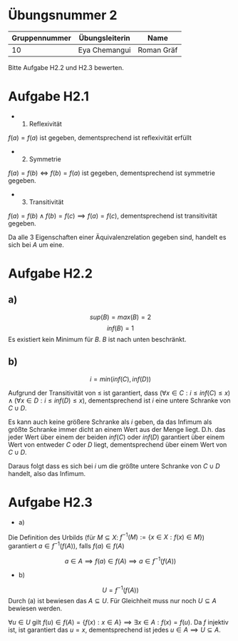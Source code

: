 # Übungsnummer 2

|Gruppennummer|Übungsleiterin|Name|
|---|---|---|
|10|Eya Chemangui|Roman Gräf|

Bitte Aufgabe H2.2 und H2.3 bewerten.


# Aufgabe H2.1

 - 1. Reflexivität

$f(a)=f(a)$ ist gegeben, dementsprechend ist reflexivität erfüllt

 - 2. Symmetrie

$f(a)=f(b)\iff f(b)=f(a)$ ist gegeben, dementsprechend ist symmetrie gegeben.

 - 3. Transitivität

$f(a)=f(b)\land f(b)=f(c)\implies f(a)=f(c)$, dementsprechend ist transitivität gegeben.

Da alle 3 Eigenschaften einer Äquivalenzrelation gegeben sind, handelt es sich bei $A$ um eine.



# Aufgabe H2.2

## a)

$$sup(B)=max(B)=2$$
$$inf(B)=1$$
Es existiert kein Minimum für $B$. $B$ ist nach unten beschränkt.

## b)
$$i=min(inf(C), inf(D))$$

Aufgrund der Transitivität von $\le$ ist garantiert, dass $(\forall x\in C:i\le inf(C)\le x)\land(\forall x\in D:i\le inf(D)\le x)$, dementsprechend ist $i$ eine untere Schranke von $C\cup D$.


Es kann auch keine größere Schranke als $i$ geben, da das Infimum als größte Schranke immer dicht an einem Wert aus der Menge liegt. D.h. das jeder Wert über einem der beiden $inf(C)$ oder $inf(D)$ garantiert über einem Wert von entweder $C$ oder $D$ liegt, dementsprechend über einem Wert von $C\cup D$.

Daraus folgt dass es sich bei $i$ um die größte untere Schranke von $C\cup D$ handelt, also das Infimum.

# Aufgabe H2.3

 - a)

Die Definition des Urbilds (für $M\subseteq X$: $f^{-1}(M):=\{x\in X:f(x)\in M\}$) garantiert $a\in f^{-1}(f(A))$, falls $f(a)\in f(A)$

$$a\in A\implies f(a)\in f(A)\implies a\in f^{-1}(f(A))$$

 - b)

$$U=f^{-1}(f(A))$$
Durch (a) ist bewiesen das $A\subseteq U$. Für Gleichheit muss nur noch $U\subseteq A$ bewiesen werden.

$\forall u\in U$ gilt $f(u)\in f(A)=\{f(x):x\in A\}\implies \exists x\in A: f(x)=f(u)$. Da $f$ injektiv ist, ist garantiert das $u=x$, dementsprechend ist jedes $u\in A\implies U\subseteq A$.
